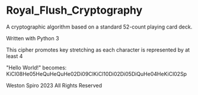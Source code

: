 # Royal_Flush_Cryptography
A cryptographic algorithm based on a standard 52-count playing card deck.

Written with Python 3

This cipher promotes key stretching as each character is represented by at least 4

"Hello World!" becomes:
KiCl08He05HeQuHeQuHe02Di09ClKiCl10Di02Di05DiQuHe04HeKiCl02Sp

Weston Spiro 2023
All Rights Reserved
